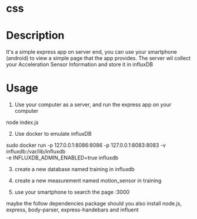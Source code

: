 # css
# Description
It's a simple express app on server end, you can use your smartphone (android) to view a simple page that the app provides. 
The server wil collect your Acceleration Sensor Information and store it in influxDB

# Usage

1. Use your computer as a server, and run the express app on your computer

node index.js

2. Use docker to emulate influxDB

sudo docker run -p 127.0.0.1:8086:8086 -p 127.0.0.1:8083:8083 -v influxdb:/var/lib/influxdb  
-e INFLUXDB_ADMIN_ENABLED=true  influxdb

3. create a new database named training in influxdb
4. create a new measurement named motion_sensor in training

5. use your smartphone to search the page <your-computers-ip>:3000

maybe the follow dependencies package should you also install
node.js, express, body-parser, express-handebars and influent 
